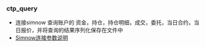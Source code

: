 ### ctp_query
- 连接simnow 查询账户的 资金，持仓，持仓明细，成交，委托，当日合约，当日报价，并将查询的结果序列化保存在文件中
- [Simnow连接参数说明](https://www.simnow.com.cn/product.action)